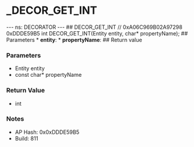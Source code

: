 # _DECOR_GET_INT

--- ns: DECORATOR --- ## DECOR_GET_INT  // 0xA06C969B02A97298 0xDDDE59B5 int DECOR_GET_INT(Entity entity, char* propertyName);   ## Parameters * **entity**: * **propertyName**:  ## Return value

### Parameters
* Entity entity
* const char* propertyName

### Return Value
* int

### Notes
* AP Hash: 0x0xDDDE59B5
* Build: 811

